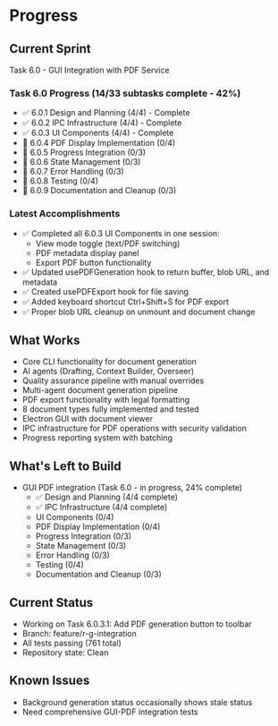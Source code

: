 # Progress

## Current Sprint
Task 6.0 - GUI Integration with PDF Service

### Task 6.0 Progress (14/33 subtasks complete - 42%)
- ✅ 6.0.1 Design and Planning (4/4) - Complete
- ✅ 6.0.2 IPC Infrastructure (4/4) - Complete  
- ✅ 6.0.3 UI Components (4/4) - Complete
- 🚧 6.0.4 PDF Display Implementation (0/4)
- 🚧 6.0.5 Progress Integration (0/3)
- 🚧 6.0.6 State Management (0/3)
- 🚧 6.0.7 Error Handling (0/3) 
- 🚧 6.0.8 Testing (0/4)
- 🚧 6.0.9 Documentation and Cleanup (0/3)

### Latest Accomplishments
- ✅ Completed all 6.0.3 UI Components in one session:
  - View mode toggle (text/PDF switching)
  - PDF metadata display panel  
  - Export PDF button functionality
- ✅ Updated usePDFGeneration hook to return buffer, blob URL, and metadata
- ✅ Created usePDFExport hook for file saving
- ✅ Added keyboard shortcut Ctrl+Shift+S for PDF export
- ✅ Proper blob URL cleanup on unmount and document change

## What Works
- Core CLI functionality for document generation
- AI agents (Drafting, Context Builder, Overseer)  
- Quality assurance pipeline with manual overrides
- Multi-agent document generation pipeline
- PDF export functionality with legal formatting
- 8 document types fully implemented and tested
- Electron GUI with document viewer
- IPC infrastructure for PDF operations with security validation
- Progress reporting system with batching

## What's Left to Build
- GUI PDF integration (Task 6.0 - in progress, 24% complete)
  - ✅ Design and Planning (4/4 complete)
  - ✅ IPC Infrastructure (4/4 complete)
  - UI Components (0/4)
  - PDF Display Implementation (0/4)
  - Progress Integration (0/3)
  - State Management (0/3)
  - Error Handling (0/3)
  - Testing (0/4)
  - Documentation and Cleanup (0/3)

## Current Status
- Working on Task 6.0.3.1: Add PDF generation button to toolbar
- Branch: feature/r-g-integration
- All tests passing (761 total)
- Repository state: Clean

## Known Issues
- Background generation status occasionally shows stale status
- Need comprehensive GUI-PDF integration tests 